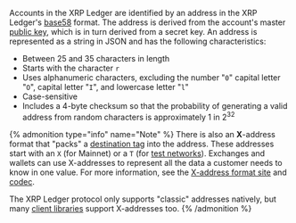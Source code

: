 Accounts in the XRP Ledger are identified by an address in the XRP Ledger's [base58](../../references/protocol/data-types/base58-encodings.md) format. The address is derived from the account's master [public key](https://en.wikipedia.org/wiki/Public-key_cryptography), which is in turn derived from a secret key. An address is represented as a string in JSON and has the following characteristics:

* Between 25 and 35 characters in length
* Starts with the character `r`
* Uses alphanumeric characters, excluding the number "`0`" capital letter "`O`", capital letter "`I`", and lowercase letter "`l`"
* Case-sensitive
* Includes a 4-byte checksum so that the probability of generating a valid address from random characters is approximately 1 in 2<sup>32</sup>

{% admonition type="info" name="Note" %}
There is also an **X**-address format that "packs" a [destination tag](../../concepts/transactions/source-and-destination-tags.md) into the address. These addresses start with an `X` (for Mainnet) or a `T` (for [test networks](../../concepts/networks-and-servers/parallel-networks.md)). Exchanges and wallets can use X-addresses to represent all the data a customer needs to know in one value. For more information, see the [X-address format site](https://xrpaddress.info/) and [codec](https://github.com/xrp-community/xrpl-tagged-address-codec).

The XRP Ledger protocol only supports "classic" addresses natively, but many [client libraries](../../references/client-libraries.md) support X-addresses too.
{% /admonition %}
